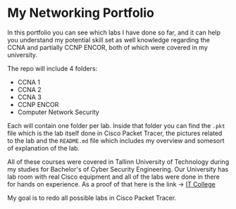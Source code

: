 # My Networking Portfolio

In this portfolio you can see which labs I have done so far, and it can help you understand my potential skill set as well knowledge regarding the CCNA and partially CCNP ENCOR, both of which were covered in my university.

The repo will include 4 folders:
- CCNA 1
- CCNA 2
- CCNA 3
- CCNP ENCOR
- Computer Network Security

Each will contain one folder per lab. Inside that folder you can find the `.pkt` file which is the lab itself done in Cisco Packet Tracer, the pictures related to the lab and the `README.md` file which includes my overview and somesort of explanation of the lab.

All of these courses were covered in Tallinn University of Technology during my studies for Bachelor's of Cyber Security Engineering. Our University has lab room with real Cisco equipment and all of the labs were done in there for hands on experience. As a proof of that here is the link -> [IT College](https://taltech.ee/en/itcollege/labs)

My goal is to redo all possible labs in Cisco Packet Tracer.
